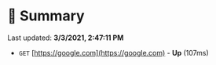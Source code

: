# 📖 Summary
Last updated: **3/3/2021, 2:47:11 PM**

- `GET` [https://google.com](https://google.com) - **Up** (107ms)
